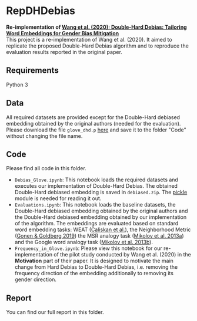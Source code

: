 # RepDHDebias
**Re-implementation of [Wang et al. (2020): Double-Hard Debias: Tailoring Word Embeddings for Gender Bias Mitigation](https://arxiv.org/abs/2005.00965)**  
This project is a re-implementation of Wang et al. (2020). It aimed to replicate the proposed Double-Hard Debias algorithm and to reproduce the evaluation results reported in the original paper.

## Requirements
Python 3

## Data
All required datasets are provided except for the Double-Hard debiased embedding obtained by the original authors (needed for the evaluation). Please download the file `glove_dhd.p` [here](www.cs.virginia.edu/~tw8cb/word_embeddings/) and save it to the folder "Code" without changing the file name.

## Code
Please find all code in this folder. 
* `Debias_Glove.ipynb`: This notebook loads the required datasets and executes our implementation of Double-Hard Debias. The obtained Double-Hard debiased embedding is saved in  `debiased.zip`. The [pickle](https://docs.python.org/3/library/pickle.html) module is needed for reading it out.
* `Evaluations.ipynb`: This notebook loads the baseline datasets, the Double-Hard debiased embedding obtained by the original authors and the Double-Hard debiased embedding obtained by our implementation of the algorithm. The embeddings are evaluated based on standard word embedding tasks: WEAT ([Caliskan et al.](https://arxiv.org/abs/1608.07187)), the Neighborhood Metric ([Gonen & Goldberg 2019](https://arxiv.org/abs/1903.03862)) the MSR analogy task ([Mikolov et al. 2013a](https://www.aclweb.org/anthology/N13-1090/)) and the Google word analogy task ([Mikolov et al. 2013b](https://arxiv.org/abs/1301.3781v3)).
* `Frequency_in_Glove.ipynb`: Please view this notebook for our re-implementation of the pilot study conducted by Wang et al. (2020) in the **Motivation** part of their paper. It is designed to motivate the main change from Hard Debias to Double-Hard Debias, i.e. removing the frequency direction of the embedding additionally to removing its gender direction.

## Report
You can find our full report in this folder.
